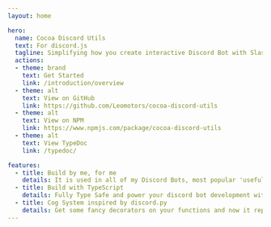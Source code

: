```yaml
---
layout: home

hero:
  name: Cocoa Discord Utils
  text: For discord.js
  tagline: Simplifying how you create interactive Discord Bot with Slash Command ✨✨✨ (Version 2 is Work in Progress)
  actions:
  - theme: brand
    text: Get Started
    link: /introduction/overview
  - theme: alt
    text: View on GitHub
    link: https://github.com/Leomotors/cocoa-discord-utils
  - theme: alt
    text: View on NPM
    link: https://www.npmjs.com/package/cocoa-discord-utils
  - theme: alt
    text: View TypeDoc
    link: /typedoc/

features:
  - title: Build by me, for me
    details: It is used in all of my Discord Bots, most popular 'useful' ones are Harunon https://github.com/CarelessDev/harunon.js
  - title: Build with TypeScript
    details: Fully Type Safe and power your discord bot development with IntelliSense
  - title: Cog System inspired by discord.py
    details: Get some fancy decorators on your functions and now it represents a slash command! (Message command also supported)
---
```

